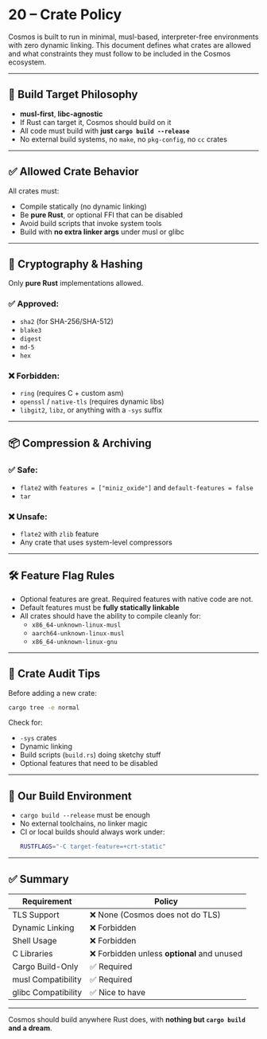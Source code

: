 # 20 – Crate Policy

Cosmos is built to run in minimal, musl-based, interpreter-free environments with zero dynamic linking. This document defines what crates are allowed and what constraints they must follow to be included in the Cosmos ecosystem.

---

## 🧱 Build Target Philosophy

- **musl-first**, **libc-agnostic**
- If Rust can target it, Cosmos should build on it
- All code must build with **just `cargo build --release`**
- No external build systems, no `make`, no `pkg-config`, no `cc` crates

---

## ✅ Allowed Crate Behavior

All crates must:

- Compile statically (no dynamic linking)
- Be **pure Rust**, or optional FFI that can be disabled
- Avoid build scripts that invoke system tools
- Build with **no extra linker args** under musl or glibc

---

## 🔐 Cryptography & Hashing

Only **pure Rust** implementations allowed.

### ✅ Approved:
- `sha2` (for SHA-256/SHA-512)
- `blake3`
- `digest`
- `md-5`
- `hex`

### ❌ Forbidden:
- `ring` (requires C + custom asm)
- `openssl` / `native-tls` (requires dynamic libs)
- `libgit2`, `libz`, or anything with a `-sys` suffix

---

## 📦 Compression & Archiving

### ✅ Safe:
- `flate2` with `features = ["miniz_oxide"]` and `default-features = false`
- `tar`

### ❌ Unsafe:
- `flate2` with `zlib` feature
- Any crate that uses system-level compressors

---

## 🛠 Feature Flag Rules

- Optional features are great. Required features with native code are not.
- Default features must be **fully statically linkable**
- All crates should have the ability to compile cleanly for:
  - `x86_64-unknown-linux-musl`
  - `aarch64-unknown-linux-musl`
  - `x86_64-unknown-linux-gnu`

---

## 🔬 Crate Audit Tips

Before adding a new crate:
```bash
cargo tree -e normal
```
Check for:

- `-sys` crates
- Dynamic linking
- Build scripts (`build.rs`) doing sketchy stuff
- Optional features that need to be disabled

---

## 🧼 Our Build Environment

- `cargo build --release` must be enough
- No external toolchains, no linker magic
- CI or local builds should always work under:
  ```bash
  RUSTFLAGS="-C target-feature=+crt-static"
  ```

---

## ✅ Summary

| Requirement           | Policy                              |
|------------------------|--------------------------------------|
| TLS Support            | ❌ None (Cosmos does not do TLS)     |
| Dynamic Linking        | ❌ Forbidden                         |
| Shell Usage            | ❌ Forbidden                         |
| C Libraries            | ❌ Forbidden unless **optional** and unused |
| Cargo Build-Only       | ✅ Required                          |
| musl Compatibility     | ✅ Required                          |
| glibc Compatibility    | ✅ Nice to have                      |

---

Cosmos should build anywhere Rust does, with **nothing but `cargo build` and a dream**.

